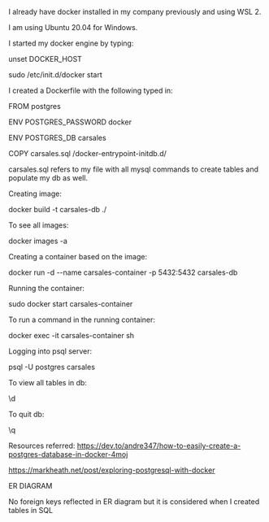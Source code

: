 I already have docker installed in my company previously and using WSL 2.

I am using Ubuntu 20.04 for Windows.

I started my docker engine by typing:

unset DOCKER_HOST

sudo /etc/init.d/docker start

I created a Dockerfile with the following typed in:

FROM postgres 

ENV POSTGRES_PASSWORD docker

ENV POSTGRES_DB carsales

COPY carsales.sql /docker-entrypoint-initdb.d/

carsales.sql refers to my file with all mysql commands to create tables and populate my db  as well.

Creating image:

docker build -t carsales-db ./

To see all images:

docker images -a

Creating a container based on the image:

docker run -d --name carsales-container -p 5432:5432 carsales-db

Running the container:

sudo docker start carsales-container

To run a command in the running container:

docker exec -it carsales-container sh

Logging into psql server:

psql -U postgres carsales

To view all tables in db:

\d

To quit db:

\q

Resources referred:
https://dev.to/andre347/how-to-easily-create-a-postgres-database-in-docker-4moj

https://markheath.net/post/exploring-postgresql-with-docker



ER DIAGRAM

No foreign keys reflected in ER diagram but it is considered when I created tables in SQL
